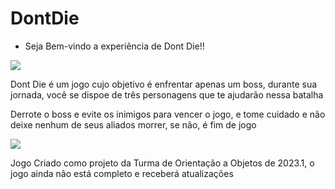 # DontDie
- Seja Bem-vindo a experiência de Dont Die!!

<img src="https://i.ibb.co/QK0tS5V/dont-die.png" />

<p> Dont Die é um jogo cujo objetivo é enfrentar apenas um boss, durante sua jornada, você se dispoe de três personagens que te ajudarão nessa batalha</p>
<p> Derrote o boss e evite os inimigos para vencer o jogo, e tome cuidado e não deixe nenhum de seus aliados morrer, se não, é fim de jogo</p>
<img src="https://i.ibb.co/0c1G2n6/2023-05-04-19-48-38.gif"/>
<p> Jogo Criado como projeto da Turma de Orientação a Objetos de 2023.1, o jogo ainda não está completo e receberá atualizações </p>
